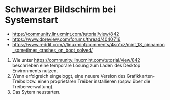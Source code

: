 # Schwarzer Bildschirm bei Systemstart

+	<https://community.linuxmint.com/tutorial/view/842>
+	<https://www.dpreview.com/forums/thread/4040716>
+	<https://www.reddit.com/r/linuxmint/comments/4so1xz/mint_18_cinnamon_sometimes_crashes_on_boot_solved/>

<!---->

1.	Wie unter <https://community.linuxmint.com/tutorial/view/842> beschrieben eine temporäre Lösung zum Laden des Desktop Environments nutzen.
2.	Wenn erfolgreich eingeloggt, eine neuere Version des Grafikkarten-Treibs bzw. einen proprietären Treiber installieren (bspw. über die Treiberverwaltung).
3.	Das Sytem neustarten.
